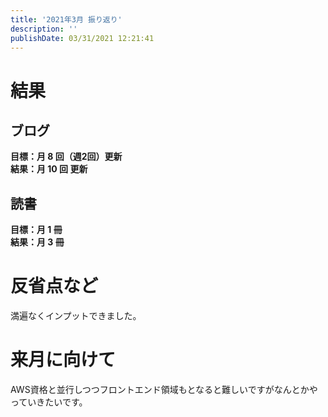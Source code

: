 ```yaml
---
title: '2021年3月 振り返り'
description: ''
publishDate: 03/31/2021 12:21:41
---
```


<h1>結果</h1>

<h2>ブログ</h2>

<p><strong>目標：月 8 回（週2回）更新</strong><br />
<strong>結果：月 10 回 更新</strong></p>

<h2>読書</h2>

<p><strong>目標：月 1 冊</strong><br />
<strong>結果：月 3 冊</strong></p>

<h1>反省点など</h1>

<p>満遍なくインプットできました。</p>

<h1>来月に向けて</h1>

<p>AWS資格と並行しつつフロントエンド領域もとなると難しいですがなんとかやっていきたいです。</p>
